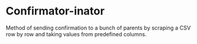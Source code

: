 # Confirmator-inator

Method of sending confirmation to a bunch of parents by scraping a CSV row by row and taking values from predefined columns.
